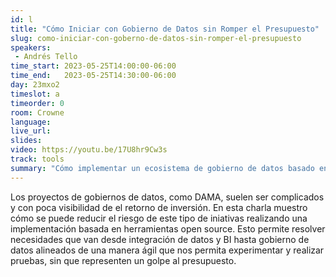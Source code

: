 ```yaml
---
id: l
title: "Cómo Iniciar con Gobierno de Datos sin Romper el Presupuesto"
slug: como-iniciar-con-goberno-de-datos-sin-romper-el-presupuesto
speakers:
 - Andrés Tello
time_start: 2023-05-25T14:00:00-06:00
time_end:   2023-05-25T14:30:00-06:00
day: 23mxo2
timeslot: a
timeorder: 0
room: Crowne
language: 
live_url: 
slides: 
video: https://youtu.be/17U8hr9Cw3s
track: tools
summary: "Cómo implementar un ecosistema de gobierno de datos basado en tecnologías open source que permite resolver las necesidades sin tener que hacer fuertes inversiones iniciales en licenciamiento."
---
```


Los proyectos de gobiernos de datos, como DAMA, suelen ser complicados y con poca visibilidad de el retorno de inversión. En esta charla muestro cómo se puede reducir el riesgo de este tipo de iniativas realizando una implementación basada en herramientas open source. Esto permite resolver necesidades que van desde integración de datos y BI hasta gobierno de datos alineados de una manera ágil que nos permita experimentar y realizar pruebas, sin que representen un golpe al presupuesto.  